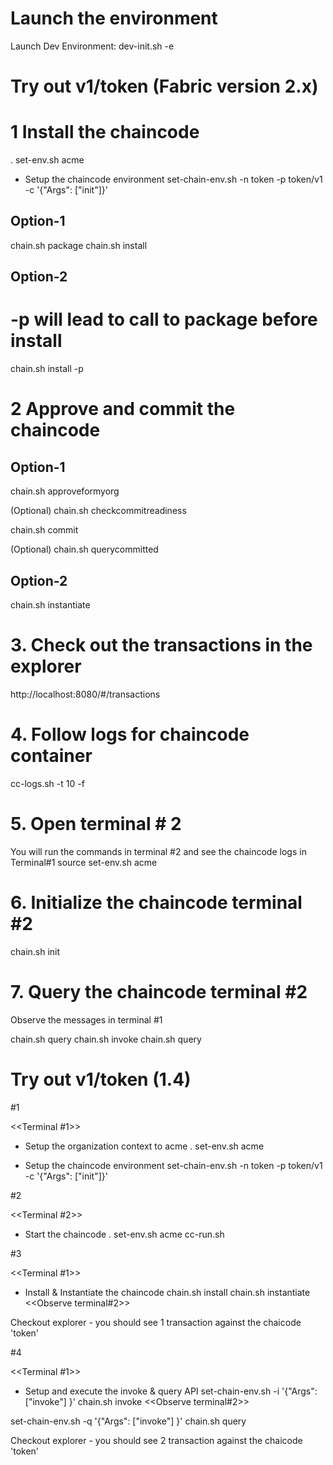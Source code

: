 Launch the environment
======================
Launch Dev Environment:     dev-init.sh  -e

Try out v1/token (Fabric version 2.x)
=====================================

# 1 Install the chaincode 

. set-env.sh acme

- Setup the chaincode environment
set-chain-env.sh   -n  token   -p token/v1    -c '{"Args": ["init"]}'  

Option-1
--------
chain.sh package
chain.sh install

Option-2
--------
# -p will lead to call to package before install
chain.sh install -p

# 2 Approve and commit the chaincode

Option-1
--------
chain.sh approveformyorg

(Optional)  chain.sh checkcommitreadiness

chain.sh commit

(Optional)  chain.sh querycommitted

Option-2
--------
chain.sh instantiate

# 3. Check out the transactions in the explorer

http://localhost:8080/#/transactions

# 4. Follow logs for chaincode container

cc-logs.sh -t 10 -f

# 5. Open terminal # 2
You will run the commands in terminal #2 and see the chaincode logs in Terminal#1
source set-env.sh  acme

# 6. Initialize the chaincode terminal #2
chain.sh  init

# 7. Query the chaincode  terminal #2
Observe the messages in terminal #1

chain.sh  query
chain.sh invoke
chain.sh query




Try out v1/token (1.4)
======================
#1  

<<Terminal #1>>  


- Setup the organization context to acme
. set-env.sh acme

- Setup the chaincode environment
set-chain-env.sh   -n  token   -p token/v1    -c '{"Args": ["init"]}'  

#2

<<Terminal #2>>

- Start the chaincode 
. set-env.sh acme
cc-run.sh

#3

<<Terminal #1>>

- Install & Instantiate the chaincode
chain.sh    install 
chain.sh    instantiate                             <<Observe terminal#2>>

Checkout explorer - you should see 1 transaction against the chaicode 'token'

#4

<<Terminal #1>>

- Setup and execute the invoke & query API
set-chain-env.sh  -i '{"Args": ["invoke"] }'
chain.sh  invoke                                    <<Observe terminal#2>>

set-chain-env.sh  -q '{"Args": ["invoke"] }' 
chain.sh  query

Checkout explorer - you should see 2 transaction against the chaicode 'token'
